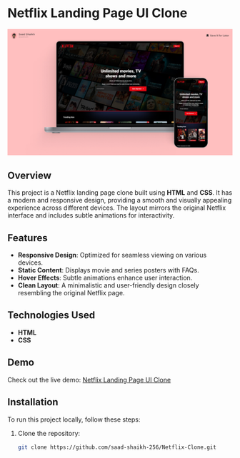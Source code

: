 # Netflix Landing Page UI Clone

![Netflix Clone](https://github.com/saad-shaikh-256/Netflix-Landing-Page-Clone/blob/main/Assets/Github-Cover/Cover.jpg)

## Overview

This project is a Netflix landing page clone built using **HTML** and **CSS**. It has a modern and responsive design, providing a smooth and visually appealing experience across different devices. The layout mirrors the original Netflix interface and includes subtle animations for interactivity.

## Features

- **Responsive Design**: Optimized for seamless viewing on various devices.
- **Static Content**: Displays movie and series posters with FAQs.
- **Hover Effects**: Subtle animations enhance user interaction.
- **Clean Layout**: A minimalistic and user-friendly design closely resembling the original Netflix page.

## Technologies Used

- **HTML**
- **CSS**

## Demo

Check out the live demo: [Netflix Landing Page UI Clone](https://xilften-clone.vercel.app/)

## Installation

To run this project locally, follow these steps:

1. Clone the repository:

   ```bash
   git clone https://github.com/saad-shaikh-256/Netflix-Clone.git
